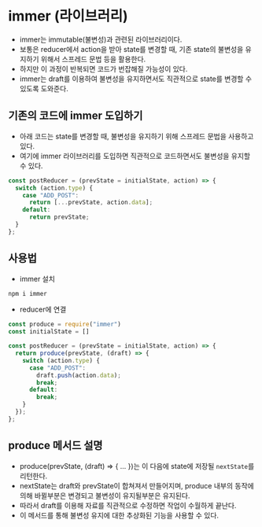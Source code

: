 # immer (라이브러리)
- immer는 immutable(불변성)과 관련된 라이브러리이다.
- 보통은 reducer에서 action을 받아 state를 변경할 때, 기존 state의 불변성을 유지하기 위해서 스프레드 문법 등을 활용한다.
- 하지만 이 과정이 반복되면 코드가 번잡해질 가능성이 있다.
- immer는 draft를 이용하여 불변성을 유지하면서도 직관적으로 state를 변경할 수 있도록 도와준다.

## 기존의 코드에 immer 도입하기
- 아래 코드는 state를 변경할 때, 불변성을 유지하기 위해 스프레드 문법을 사용하고 있다.
- 여기에 immer 라이브러리를 도입하면 직관적으로 코드하면서도 불변성을 유지할 수 있다.
```js
const postReducer = (prevState = initialState, action) => {
  switch (action.type) {
    case "ADD_POST":
      return [...prevState, action.data];
    default:
      return prevState;
  }
};
```

## 사용법
- immer 설치
```js
npm i immer
```

- reducer에 연결
```js
const produce = require("immer")
const initialState = []

const postReducer = (prevState = initialState, action) => {
  return produce(prevState, (draft) => {
    switch (action.type) {
      case "ADD_POST":
        draft.push(action.data);
        break;
      default:
        break;
    }
  });
};
```

## produce 메서드 설명
- produce(prevState, (draft) => { ... })는 이 다음에 state에 저장될 `nextState`를 리턴한다.
- nextState는 draft와 prevState이 합쳐져서 만들어지며, produce 내부의 동작에 의해 바뀔부분은 변경되고 불변성이 유지될부분은 유지된다.
- 따라서 draft를 이용해 자료를 직관적으로 수정하면 작업이 수월하게 끝난다.
- 이 메서드를 통해 불변성 유지에 대한 추상화된 기능을 사용할 수 있다.
